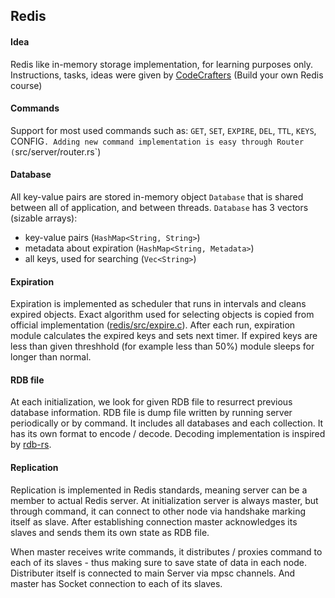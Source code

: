 ## Redis

#### Idea
Redis like in-memory storage implementation, for learning purposes only. Instructions, tasks, ideas were given by [CodeCrafters](codecrafters.io) (Build your own Redis course)

#### Commands
Support for most used commands such as: `GET`, `SET`, `EXPIRE`, `DEL`, `TTL`, `KEYS`, CONFIG`. Adding new command implementation is easy through Router (`src/server/router.rs`)

#### Database
All key-value pairs are stored in-memory object `Database` that is shared between all of application, and between threads. `Database` has 3 vectors (sizable arrays):
* key-value pairs (`HashMap<String, String>`)
* metadata about expiration (`HashMap<String, Metadata>`)
* all keys, used for searching (`Vec<String>`)

#### Expiration
Expiration is implemented as scheduler that runs in intervals and cleans expired objects. Exact algorithm used for selecting objects is copied from official implementation ([redis/src/expire.c](https://github.com/redis/redis/blob/a92921da135e38eedd89138e15fe9fd1ffdd9b48/src/expire.c#L98)). After each run, expiration module calculates the expired keys and sets next timer. If expired keys are less than given threshhold (for example less than 50%) module sleeps for longer than normal.

#### RDB file
At each initialization, we look for given RDB file to resurrect previous database information. RDB file is dump file written by running server periodically or by command. It includes all databases and each collection. It has its own format to encode / decode. Decoding implementation is inspired by [rdb-rs](https://github.com/badboy/rdb-rs).

#### Replication
Replication is implemented in Redis standards, meaning server can be a member to actual Redis server. At initialization server is always master, but through command, it can connect to other node via handshake marking itself as slave. After establishing connection master acknowledges its slaves and sends them its own state as RDB file.

When master receives write commands, it distributes / proxies command to each of its slaves - thus making sure to save state of data in each node. Distributer itself is connected to main Server via mpsc channels. And master has Socket connection to each of its slaves.